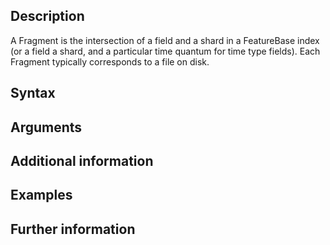 
## Description

A Fragment is the intersection of a field and a shard in a FeatureBase index (or a field a shard, and a particular time quantum for time type fields). Each Fragment typically corresponds to a file on disk.

## Syntax


## Arguments


## Additional information


## Examples


## Further information
